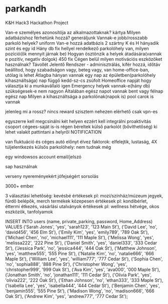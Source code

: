 # parkandh
K&amp;H Hack3 Hackathon Project


Van-e személyes azonosítója az alkalmazottaknak? kártya
Milyen adatbázishoz férhetünk hozzá? generáljunk
Vannak-e jobb/rosszabb parkoló helyek? uniform
    Van-e hozzá adatbázis 2 szártny K és H hányadik szint és egy id 
Hány db fix hellyel rendelkező parkolóhely van, milyen pozíció(ők mennyit járnak be)
Hogyan ösztönzik a helyek átadására(vannak e pozitív, negatív dolgok) 450 fix
Cégen belül milyen motivációs eszközöket használnak? 
Távollét Jelentő Rendszer - adminisztrálás, kifér hozzá, időtáv beállítod, hogy szabadságon vagy, beteg vagy, van home-office-ban, utólag is lehet
Átlagba hányan vannak egy nap az épületben(parkolóhely kihasználtsága) nap függő kedd-sz-cs zsúfolt
Homeoffice napját hogy választja ki a munkavállaló igen
Emergency helyek vannak-e(hány db) szükségesek-e  nem nagyon
Általában egész napot vannak bent vagy félnap egész nap
Milyen a kihasználtsága a parkolónak(napok is)
pool carok is vannak

jelenleg mi a rossz?
nincs reward szisztem
nehezen elérhető
csak vpn-es

egyszerre kell megcsinálni két helyen
ezzért kell integrálni
proaktivitás csoport
cégees-saját is-is
régen béreltek külső parkolót (bővíthetőség)
ki lehet valakit pattintani a helyről
NOTIFICATION

van fluktuáció és céges autó előnyt élvez
faktorok: elfelejtik, lustaság, 
4X túljelentkezés
külsős parkolóhely: nem tudnak még

egy windowsos account
email/jelszó

sap használnak

verseny nyereményekért jófejségért sorsolás

3000+ ember

3 választási lehetőség:
kevésbé értékesek pl: mozi/színház/múzeum jegyek, fürdő belépők, merch termékek
közepesen értékesek pl: kondibérlet, éttermi étkezés, vásárlási utalványok
értékesek pl: wellness hétvége, okos eszközök, tanfolyamok 

INSERT INTO users (name, private_parking, password, Home_Address)
VALUES 
  ('Sarah Jones', 'yes', 'sarah123', '123 Main St'),
  ('David Lee', 'no', 'david456', '456 Elm St'),
  ('Emily Kim', 'yes', 'emily789', '789 Oak St'),
  ('Michael Chen', 'no', 'michael111', '111 Maple St'),
  ('Melissa Wong', 'yes', 'melissa222', '222 Pine St'),
  ('Daniel Smith', 'yes', 'daniel333', '333 Cedar St'),
  ('Jessica Park', 'no', 'jessica444', '444 Oak St'),
  ('Matthew Johnson', 'yes', 'matthew555', '555 Pine St'),
  ('Natalie Kim', 'no', 'natalie666', '666 Maple St'),
  ('William Lee', 'yes', 'william777', '777 Cedar St'),
  ('Sophia Chen', 'no', 'sophia888', '888 Pine St'),
  ('Christopher Wong', 'yes', 'christopher999', '999 Oak St'),
  ('Ava Kim', 'yes', 'ava000', '000 Maple St'),
  ('Jonathan Smith', 'no', 'jonathan111', '111 Cedar St'),
  ('Olivia Park', 'yes', 'olivia222', '222 Oak St'),
  ('Ethan Johnson', 'no', 'ethan333', '333 Maple St'),
  ('Isabella Lee', 'yes', 'isabella444', '444 Cedar St'),
  ('Benjamin Chen', 'yes', 'benjamin555', '555 Pine St'),
  ('Madison Wong', 'no', 'madison666', '666 Oak St'),
  ('Andrew Kim', 'yes', 'andrew777', '777 Cedar St');
